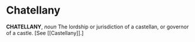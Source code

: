 # Chatellany

**CHATELLANY**, _noun_ The lordship or jurisdiction of a castellan, or governor of a castle. \[See [[Castellany]].\]